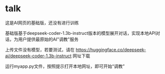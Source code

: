 # talk
这是AI网页的基础版，还没有进行训练

基础版基于deepseek-coder-1.3b-instruct版本的模型展开对话，实现本地API对话，为用户提供最原始的AI"调教"服务

上传文件没有模型，若要测试，请在 https://huggingface.co/deepseek-ai/deepseek-coder-1.3b-instruct 网址下载

运行myapp.py文件，按照提示打开本地网址，即可开始“调教”
